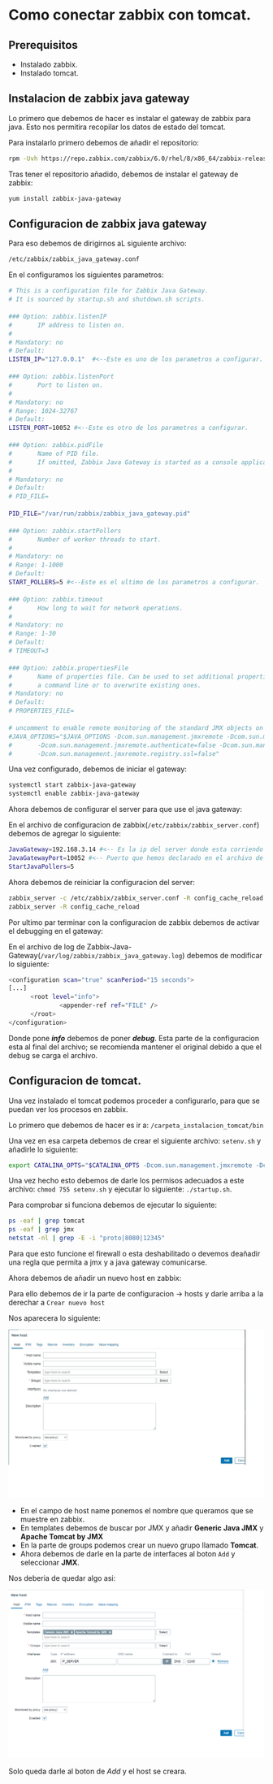 # Como conectar zabbix con tomcat.

## Prerequisitos

* Instalado zabbix.
* Instalado tomcat.


## Instalacion de zabbix java gateway

Lo primero que debemos de hacer es instalar el gateway de zabbix para java. Esto nos permitira recopilar los datos de estado del tomcat.

Para instalarlo primero debemos de añadir el repositorio:

```bash
rpm -Uvh https://repo.zabbix.com/zabbix/6.0/rhel/8/x86_64/zabbix-release-6.0-1.el8.noarch.rpm
```

Tras tener el repositorio añadido, debemos de instalar el gateway de zabbix:

```bash
yum install zabbix-java-gateway
```

## Configuracion de zabbix java gateway

Para eso debemos de dirigirnos aL siguiente archivo:

```bash
/etc/zabbix/zabbix_java_gateway.conf
```

En el configuramos los siguientes parametros:

```bash
# This is a configuration file for Zabbix Java Gateway.
# It is sourced by startup.sh and shutdown.sh scripts.

### Option: zabbix.listenIP
#       IP address to listen on.
#
# Mandatory: no
# Default:
LISTEN_IP="127.0.0.1"  #<--Este es uno de los parametros a configurar.

### Option: zabbix.listenPort
#       Port to listen on.
#
# Mandatory: no
# Range: 1024-32767
# Default:
LISTEN_PORT=10052 #<--Este es otro de los parametros a configurar.

### Option: zabbix.pidFile
#       Name of PID file.
#       If omitted, Zabbix Java Gateway is started as a console application.
#
# Mandatory: no
# Default:
# PID_FILE=

PID_FILE="/var/run/zabbix/zabbix_java_gateway.pid"

### Option: zabbix.startPollers
#       Number of worker threads to start.
#
# Mandatory: no
# Range: 1-1000
# Default:
START_POLLERS=5 #<--Este es el ultimo de los parametros a configurar.

### Option: zabbix.timeout
#       How long to wait for network operations.
#
# Mandatory: no
# Range: 1-30
# Default:
# TIMEOUT=3

### Option: zabbix.propertiesFile
#       Name of properties file. Can be used to set additional properties in a such way that they are not visible on
#       a command line or to overwrite existing ones.
# Mandatory: no
# Default:
# PROPERTIES_FILE=

# uncomment to enable remote monitoring of the standard JMX objects on the Zabbix Java Gateway itself
#JAVA_OPTIONS="$JAVA_OPTIONS -Dcom.sun.management.jmxremote -Dcom.sun.management.jmxremote.port=12345
#       -Dcom.sun.management.jmxremote.authenticate=false -Dcom.sun.management.jmxremote.ssl=false
#       -Dcom.sun.management.jmxremote.registry.ssl=false"
```

Una vez configurado, debemos de iniciar el gateway:

```bash
systemctl start zabbix-java-gateway
systemctl enable zabbix-java-gateway
```

Ahora debemos de configurar el server para que use el java gateway:

En el archivo de configuracion de zabbix(`/etc/zabbix/zabbix_server.conf`) debemos de agregar lo siguiente:	

```bash
JavaGateway=192.168.3.14 #<-- Es la ip del server donde esta corriendo el gateway.
JavaGatewayPort=10052 #<-- Puerto que hemos declarado en el archivo de configuracion del gateway.
StartJavaPollers=5
```

Ahora debemos de reiniciar la configuracion del server:

```bash
zabbix_server -c /etc/zabbix/zabbix_server.conf -R config_cache_reload
zabbix_server -R config_cache_reload
```

Por ultimo par terminar con la configuracion de zabbix debemos de activar el debugging en el gateway:

En el archivo de log de Zabbix-Java-Gateway(`/var/log/zabbix/zabbix_java_gateway.log`) debemos de modificar lo siguiente:

```bash
<configuration scan="true" scanPeriod="15 seconds">
[...]
      <root level="info">
              <appender-ref ref="FILE" />
      </root>
</configuration>
```

Donde pone _**info**_ debemos de poner _**debug**_. Esta parte de la configuracion esta al final del archivo; se recomienda mantener el original debido a que el debug se carga el archivo.


## Configuracion de tomcat.

Una vez instalado el tomcat podemos proceder a configurarlo, para que se puedan ver los procesos en zabbix.

Lo primero que debemos de hacer es ir a: `/carpeta_instalacion_tomcat/bin`

Una vez en esa carpeta debemos de crear el siguiente archivo: `setenv.sh` y añadirle lo siguiente:

```bash
export CATALINA_OPTS="$CATALINA_OPTS -Dcom.sun.management.jmxremote -Dcom.sun.management.jmxremote.port=12345 -Dcom.sun.management.jmxremote.ssl=false -Dcom.sun.management.jmxremote.authenticate=false -Djava.rmi.server.hostname=IP_SERVIDOR -Djava.net.preferIPv4Stack=true"
```

Una vez hecho esto debemos de darle los permisos adecuados a este archivo: `chmod 755 setenv.sh` y ejecutar lo siguiente: `./startup.sh`.

Para comprobar si funciona debemos de ejecutar lo siguiente:
```bash
ps -eaf | grep tomcat
ps -eaf | grep jmx
netstat -nl | grep -E -i "proto|8080|12345"
```

Para que esto funcione el firewall o esta deshabilitado o devemos deañadir una regla que permita a jmx y a java gateway comunicarse.

Ahora debemos de añadir un nuevo host en zabbix:

Para ello debemos de ir la parte de configuracion -> hosts y darle arriba a la derechar a `Crear nuevo host`

Nos aparecera lo siguiente:

![](./img/addhost.jpg)

* En el campo de host name ponemos el nombre que queramos que se muestre en zabbix.
* En templates debemos de buscar por JMX y añadir **Generic Java JMX** y  **Apache Tomcat by JMX**
* En la parte de groups podemos crear un nuevo grupo llamado **Tomcat**.
* Ahora debemos de darle en la parte de interfaces al boton `Add` y seleccionar **JMX**.

Nos deberia de quedar algo asi:

![](./img/hostsconfigurado.jpg)

Solo queda darle al boton de _Add_ y el host se creara.